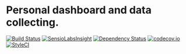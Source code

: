 # Personal dashboard and data collecting.

[![Build Status](https://travis-ci.org/Bogstag/bogstag.se.svg)](https://travis-ci.org/Bogstag/bogstag.se)
[![SensioLabsInsight](https://insight.sensiolabs.com/projects/fd0209c5-cd30-43f4-ae9b-dd72790cdbb4/mini.png)](https://insight.sensiolabs.com/projects/fd0209c5-cd30-43f4-ae9b-dd72790cdbb4)
[![Dependency Status](https://www.versioneye.com/user/projects/56c134f318b271003b391391/badge.svg?style=flat)](https://www.versioneye.com/user/projects/56c134f318b271003b391391)
[![codecov.io](https://codecov.io/github/Bogstag/bogstag.se/coverage.svg?branch=master)](https://codecov.io/github/Bogstag/bogstag.se?branch=master)
[![StyleCI](https://styleci.io/repos/42884250/shield)](https://styleci.io/repos/42884250)
